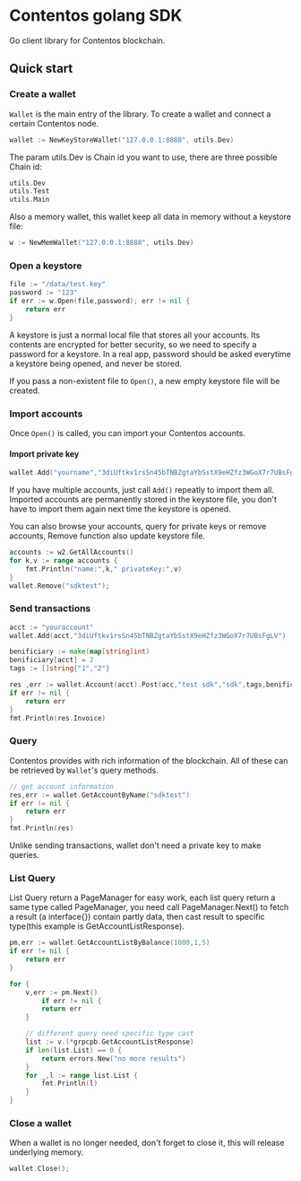 # Contentos golang SDK

Go client library for Contentos blockchain.

## Quick start

### Create a wallet

`Wallet` is the main entry of the library. To create a wallet and connect a certain Contentos node.

```go
wallet := NewKeyStoreWallet("127.0.0.1:8888", utils.Dev)
```
The param utils.Dev  is Chain id you want to use, there are three possible Chain id:

```go
utils.Dev
utils.Test
utils.Main
```

Also a memory wallet, this wallet keep all data in memory without a keystore file:

```go
w := NewMemWallet("127.0.0.1:8888", utils.Dev)
```

### Open a keystore

```go
file := "/data/test.key"
password := "123"
if err := w.Open(file,password); err != nil {
    return err
}
```

A keystore is just a normal local file that stores all your accounts. Its contents are encrypted for better security, so we need to specify a password for a keystore. In a real app, password should be asked everytime a keystore being opened, and never be stored.

If you pass a non-existent file to `Open()`, a new empty keystore file will be created.

### Import accounts

Once `Open()` is called, you can import your Contentos accounts.

#### Import private key

```go
wallet.Add("yourname","3diUftkv1rsSn45bTNBZgtaYbSstX9eHZfz3WGoX7r7UBsFgLV")
```

If you have multiple accounts, just call `Add()` repeatly to import them all. Imported accounts are permanently stored in the keystore file, you don't have to import them again next time the keystore is opened. 

You can also browse your accounts, query for private keys or remove accounts, Remove function also update keystore file.

```go
accounts := w2.GetAllAccounts()
for k,v := range accounts {
    fmt.Println("name:",k," privateKey:",v)
}
wallet.Remove("sdktest");
```

### Send transactions

```go
acct := "youraccount"
wallet.Add(acct,"3diUftkv1rsSn45bTNBZgtaYbSstX9eHZfz3WGoX7r7UBsFgLV")

benificiary := make(map[string]int)
benificiary[acct] = 2
tags := []string{"1","2"}

res ,err := wallet.Account(acct).Post(acc,"test sdk","sdk",tags,benificiary)
if err != nil {
    return err
}
fmt.Println(res.Invoice)
```

### Query

Contentos provides with rich information of the blockchain. All of these can be retrieved by `Wallet`'s query methods.

```go
// get account information
res,err := wallet.GetAccountByName("sdktest")
if err != nil {
    return err
}
fmt.Println(res)
```

Unlike sending transactions, wallet don't need a private key to make queries.

### List Query

List Query return a PageManager for easy work, each list query return a same type called PageManager,
you need call PageManager.Next() to fetch a result (a interface{}) contain partly data, then cast result to specific type(this example is GetAccountListResponse).

```go
pm,err := wallet.GetAccountListByBalance(1000,1,5)
if err != nil {
	return err
}

for {
    v,err := pm.Next()
        if err != nil {
	    return err
	}

    // different query need specific type cast
    list := v.(*grpcpb.GetAccountListResponse)
	if len(list.List) == 0 {
	    return errors.New("no more results")
	}
	for _,l := range list.List {
	    fmt.Println(l)
	}
}
```

### Close a wallet

When a wallet is no longer needed, don't forget to close it, this will release underlying memory. 

```go
wallet.Close();
```

